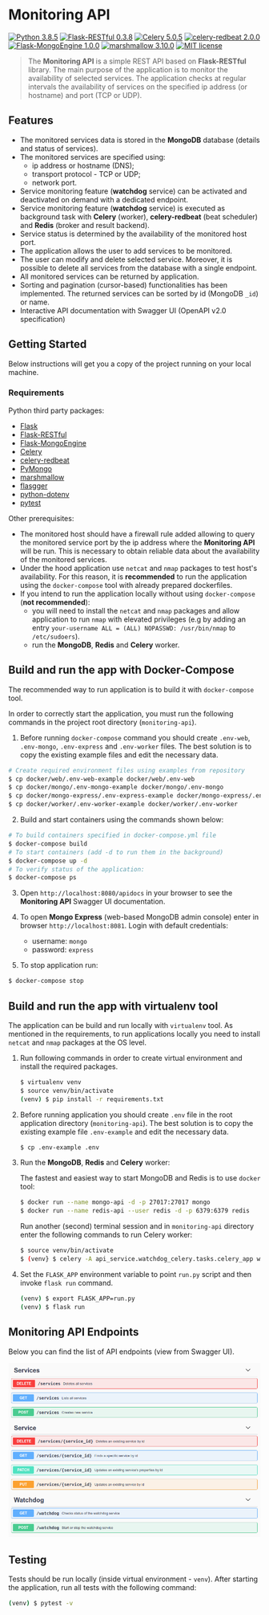 # Monitoring API

[![Python 3.8.5](https://img.shields.io/badge/python-3.8.5-blue.svg)](https://www.python.org/downloads/release/python-377/)
[![Flask-RESTful 0.3.8](https://img.shields.io/badge/Flask--RESTful-0.3.8-blue.svg)](https://flask-restful.readthedocs.io/en/latest/)
[![Celery 5.0.5](https://img.shields.io/badge/Celery-5.0.5-blue.svg)](https://docs.celeryproject.org/en/stable/)
[![celery-redbeat 2.0.0](https://img.shields.io/badge/celery--redbeat-2.0.0-blue.svg)](https://pypi.org/project/celery-redbeat/)
[![Flask-MongoEngine 1.0.0](https://img.shields.io/badge/Flask--MongoEngine-1.0.0-blue.svg)](http://docs.mongoengine.org/projects/flask-mongoengine/en/latest/)
[![marshmallow 3.10.0](https://img.shields.io/badge/marshmallow-3.10.0-blue.svg)](https://marshmallow.readthedocs.io/en/stable/)
[![MIT license](https://img.shields.io/badge/License-MIT-blue.svg)](https://lbesson.mit-license.org/)

> The **Monitoring API** is a simple REST API based on **Flask-RESTful** library. The main purpose of the application is to monitor the availability of selected services. The application checks at regular intervals the availability of services on the specified ip address (or hostname) and port (TCP or UDP).


## Features
* The monitored services data is stored in the **MongoDB** database (details and status of services).
* The monitored services are specified using:
    - ip address or hostname (DNS);
    - transport protocol - TCP or UDP;
    - network port.
* Service monitoring feature (**watchdog** service) can be activated and deactivated on demand with a dedicated endpoint.
* Service monitoring feature (**watchdog** service) is executed as background task with **Celery** (worker), **celery-redbeat** (beat scheduler) and **Redis** (broker and result backend).
* Service status is determined by the availability of the monitored host port.
* The application allows the user to add services to be monitored.
* The user can modify and delete selected service. Moreover, it is possible to delete all services from the database with a single endpoint.
* All monitored services can be returned by application.
* Sorting and pagination (cursor-based) functionalities has been implemented. The returned services can be sorted by id (MongoDB `_id`) or name.
* Interactive API documentation with Swagger UI (OpenAPI v2.0 specification)

## Getting Started

Below instructions will get you a copy of the project running on your local machine.

### Requirements
Python third party packages:
* [Flask](https://flask.palletsprojects.com/en/1.1.x/)
* [Flask-RESTful](https://flask-restful.readthedocs.io/en/latest/)
* [Flask-MongoEngine](http://docs.mongoengine.org/projects/flask-mongoengine/en/latest/)
* [Celery](https://docs.celeryproject.org/en/stable/)
* [celery-redbeat](https://pypi.org/project/celery-redbeat/)
* [PyMongo](https://pymongo.readthedocs.io/en/stable/)
* [marshmallow](https://marshmallow.readthedocs.io/en/stable/)
* [flasgger](https://github.com/flasgger/flasgger)
* [python-dotenv](https://pypi.org/project/python-dotenv/)
* [pytest](https://docs.pytest.org/en/6.2.x/)

Other prerequisites:
* The monitored host should have a firewall rule added allowing to query the monitored service port by the ip address where the **Monitoring API** will be run.
  This is necessary to obtain reliable data about the availability of the monitored services.
* Under the hood application use `netcat` and `nmap` packages to test host's availability. 
  For this reason, it is **recommended** to run the application using the `docker-compose` tool with already prepared dockerfiles.
* If you intend to run the application locally without using `docker-compose` (**not recommended**): 
  - you will need to install the `netcat` and `nmap` packages and allow application to run `nmap` with elevated privileges (e.g by adding an entry `your-username ALL = (ALL) NOPASSWD: /usr/bin/nmap` to `/etc/sudoers`).
  - run the **MongoDB**, **Redis** and **Celery** worker.

  
## Build and run the app with Docker-Compose
The recommended way to run application is to build it with `docker-compose` tool.

In order to correctly start the application, you must run the following commands in the project root directory (`monitoring-api`).

1. Before running `docker-compose` command you should create `.env-web`, `.env-mongo`, `.env-express` and `.env-worker` files. The best solution is to copy the existing example files and edit the necessary data.
```bash
# Create required environment files using examples from repository
$ cp docker/web/.env-web-example docker/web/.env-web
$ cp docker/mongo/.env-mongo-example docker/mongo/.env-mongo
$ cp docker/mongo-express/.env-express-example docker/mongo-express/.env-express
$ cp docker/worker/.env-worker-example docker/worker/.env-worker
```
2. Build and start containers using the commands shown below:
```bash
# To build containers specified in docker-compose.yml file
$ docker-compose build
# To start containers (add -d to run them in the background)
$ docker-compose up -d
# To verify status of the application:
$ docker-compose ps
```

3. Open `http://localhost:8080/apidocs` in your browser to see the **Monitoring API** Swagger UI documentation.


4. To open **Mongo Express** (web-based MongoDB admin console) enter in browser `http://localhost:8081`.
Login with default credentials:
   - username: `mongo`
   - password: `express`


5. To stop application run:
```bash
$ docker-compose stop
```

## Build and run the app with virtualenv tool
The application can be build and run locally with `virtualenv` tool.
As mentioned in the requirements, to run applications locally you need to install `netcat` and `nmap` packages at the OS level.

1. Run following commands in order to create virtual environment and install the required packages.
    ```bash
    $ virtualenv venv
    $ source venv/bin/activate
    (venv) $ pip install -r requirements.txt
    ```

2. Before running application you should create `.env` file in the root application directory (`monitoring-api`).
   The best solution is to copy the existing example file `.env-example` and edit the necessary data.
    ```bash
    $ cp .env-example .env
    ```

3. Run the **MongoDB**, **Redis** and **Celery** worker:
   
   The fastest and easiest way to start MongoDB and Redis is to use `docker` tool:
    ```bash
    $ docker run --name mongo-api -d -p 27017:27017 mongo
    $ docker run --name redis-api --user redis -d -p 6379:6379 redis
    ````
    Run another (second) terminal session and in `monitoring-api` directory enter the following commands to run Celery worker:
    ```bash
    $ source venv/bin/activate
    $ (venv} $ celery -A api_service.watchdog_celery.tasks.celery_app worker --beat --loglevel=info
    ```
4. Set the `FLASK_APP` environment variable to point `run.py` script and then invoke `flask run` command.
    ```bash
    (venv) $ export FLASK_APP=run.py
    (venv) $ flask run 
    ```

## Monitoring API Endpoints
Below you can find the list of API endpoints (view from Swagger UI).

![Application endpoints](./images/flassger-enpoints.png)


## Testing

Tests should be run locally (inside virtual environment - `venv`). After starting the application, run all tests with the following command:
```bash
(venv) $ pytest -v
```